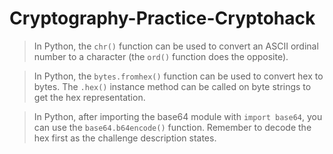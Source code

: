 # Cryptography-Practice-Cryptohack

> In Python, the `chr()` function can be used to convert an ASCII ordinal number to a character (the `ord()` function does the opposite).

> In Python, the `bytes.fromhex()` function can be used to convert hex to bytes. The `.hex()` instance method can be called on byte strings to get the hex representation.

> In Python, after importing the base64 module with `import base64`, you can use the `base64.b64encode()` function. Remember to decode the hex first as the challenge description states.
